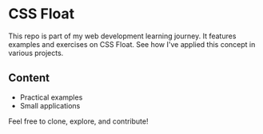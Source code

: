 # CSS Float  
This repo is part of my web development learning journey. It features examples and exercises on CSS Float.   See how I've applied this concept in various projects.  
## Content 
- Practical examples
- Small applications

Feel free to clone, explore, and contribute!
